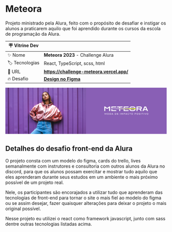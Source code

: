 # Meteora

Projeto ministrado pela Alura, feito com o propósito de desafiar e instigar os alunos a praticarem
aquilo que foi aprendido durante os cursos da escola de programação da Alura.

| 🪧 Vitrine Dev |  |
| ------------- | - |
| ✨ Nome        | **Meteora 2023** - Challenge Alura |
| 🏷️ Tecnologias | React, TypeScript, scss, html |
| 🚀 URL         | **https://challenge-meteora.vercel.app/** |
| 🔥 Desafio     | [**Design no Figma**](https://www.figma.com/file/2TLgt8UjsWUViWlmpXu5Fz/Challenge-Front-end-%7C-Loja-Meteora?node-id=2386%3A2430&mode=dev) |

![](./public/assets/imagens/carousel/Banner-1.png#vitrinedev)

<div id="challenge"></div>

## Detalhes do desafio front-end da Alura

O projeto consta com um modelo do figma, cards do trello, lives semanalmente com instrutores e
consultoria com outros alunos da Alura no discord, para que os alunos possam exercitar e mostrar
tudo aquilo que eles aprenderam durante seus estudos em um ambiente o mais próximo possível de um
projeto real.

Nele, os participantes são encorajados a utilizar tudo que aprenderam das tecnologias de front-end
para tornar o site o mais fiel ao modelo do figma ou se assim desejar, fazer quaisquer alterações
para deixar o projeto o mais original possível.

Nesse projeto eu utilizei o react como framework javascript, junto com sass dentre outras
tecnologias listadas acima.
